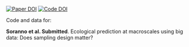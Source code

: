 [![Paper DOI](https://img.shields.io/badge/Paper-DOI-blue.svg)](https://doi.org/10.1002/lno.11137) [![Code DOI](https://zenodo.org/badge/123951266.svg)](https://zenodo.org/badge/latestdoi/123951266)

Code and data for:

**Soranno et al. Submitted**. Ecological prediction at macroscales using big data: Does sampling design matter?


